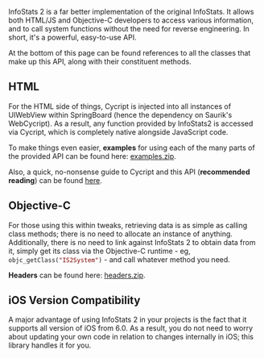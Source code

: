 InfoStats 2 is a far better implementation of the original InfoStats. It allows both HTML/JS and Objective-C developers to access various information, and to call system functions without the need for reverse engineering. In short, it's a powerful, easy-to-use API.

At the bottom of this page can be found references to all the classes that make up this API, along with their constituent methods.

HTML
----

For the HTML side of things, Cycript is injected into all instances of UIWebView within SpringBoard (hence the dependency on Saurik's WebCycript). As a result, any function provided by InfoStats2 is accessed via Cycript, which is completely native alongside JavaScript code.

To make things even easier, <b>examples</b> for using each of the many parts of the provided API can be found here: <a href="downloads/Example widgets.zip">examples.zip</a>.

Also, a quick, no-nonsense guide to Cycript and this API (<b>recommended reading</b>) can be found <a href="api_intro_html.html">here</a>.

Objective-C
-----------

For those using this within tweaks, retrieving data is as simple as calling class methods; there is no need to allocate an instance of anything. Additionally, there is no need to link against InfoStats 2 to obtain data from it, simply get its class via the Objective-C runtime - eg, <code>objc_getClass(<span style="color:#800000">"IS2System"</span>)</code> - and call whatever method you need.

<b>Headers</b> can be found here: <a href="downloads/Headers.zip">headers.zip</a>.

iOS Version Compatibility
------------------------

A major advantage of using InfoStats 2 in your projects is the fact that it supports all version of iOS from 6.0. As a result, you do not need to worry about updating your own code in relation to changes internally in iOS; this library handles it for you.

